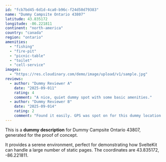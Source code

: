 ```yaml
---
id: "fcb7bd45-6d1d-4ca0-b96c-f24d50d79383"
name: "Dummy Campsite Ontario 43807"
latitude: 43.835172
longitude: -86.221811
continent: "north-america"
country: "canada"
region: "ontario"
amenities:
  - "fishing"
  - "fire-pit"
  - "picnic-table"
  - "toilet"
  - "cell-service"
images:
  - "https://res.cloudinary.com/demo/image/upload/v1/sample.jpg"
reviews:
  - author: "Dummy Reviewer A"
    date: "2025-09-011"
    rating: 4
    comment: "A nice, quiet dummy spot with some basic amenities."
  - author: "Dummy Reviewer B"
    date: "2025-09-014"
    rating: 2
    comment: "Found it easily. GPS was spot on for this dummy location."
---
```


This is a **dummy description** for Dummy Campsite Ontario 43807, generated for the proof of concept.

It provides a serene environment, perfect for demonstrating how SvelteKit can handle a large number of static pages. The coordinates are 43.835172, -86.221811.
